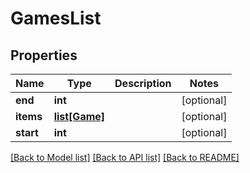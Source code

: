 # GamesList

## Properties
Name | Type | Description | Notes
------------ | ------------- | ------------- | -------------
**end** | **int** |  | [optional] 
**items** | [**list[Game]**](Game.md) |  | [optional] 
**start** | **int** |  | [optional] 

[[Back to Model list]](../README.md#documentation-for-models) [[Back to API list]](../README.md#documentation-for-api-endpoints) [[Back to README]](../README.md)



